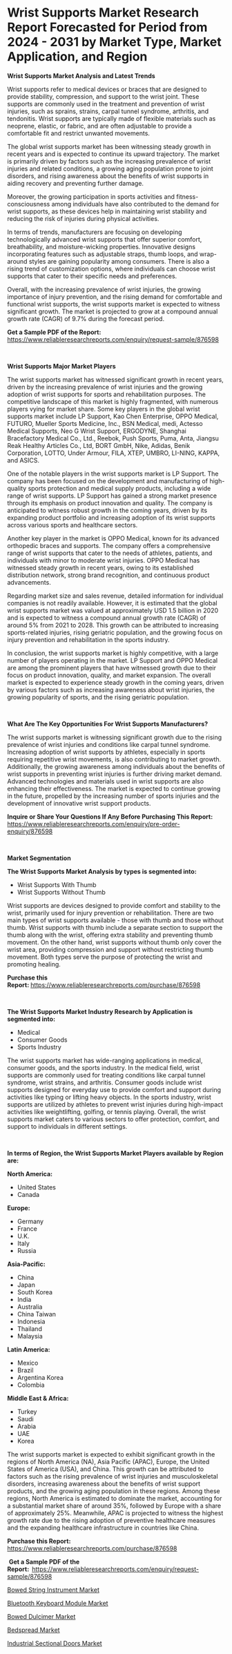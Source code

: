 <p><h1>Wrist Supports Market Research Report Forecasted for Period from 2024 -  2031 by Market Type, Market Application, and Region</h1></p><p><strong>Wrist Supports Market Analysis and Latest Trends</strong></p>
<p><p>Wrist supports refer to medical devices or braces that are designed to provide stability, compression, and support to the wrist joint. These supports are commonly used in the treatment and prevention of wrist injuries, such as sprains, strains, carpal tunnel syndrome, arthritis, and tendonitis. Wrist supports are typically made of flexible materials such as neoprene, elastic, or fabric, and are often adjustable to provide a comfortable fit and restrict unwanted movements.</p><p>The global wrist supports market has been witnessing steady growth in recent years and is expected to continue its upward trajectory. The market is primarily driven by factors such as the increasing prevalence of wrist injuries and related conditions, a growing aging population prone to joint disorders, and rising awareness about the benefits of wrist supports in aiding recovery and preventing further damage.</p><p>Moreover, the growing participation in sports activities and fitness-consciousness among individuals have also contributed to the demand for wrist supports, as these devices help in maintaining wrist stability and reducing the risk of injuries during physical activities.</p><p>In terms of trends, manufacturers are focusing on developing technologically advanced wrist supports that offer superior comfort, breathability, and moisture-wicking properties. Innovative designs incorporating features such as adjustable straps, thumb loops, and wrap-around styles are gaining popularity among consumers. There is also a rising trend of customization options, where individuals can choose wrist supports that cater to their specific needs and preferences.</p><p>Overall, with the increasing prevalence of wrist injuries, the growing importance of injury prevention, and the rising demand for comfortable and functional wrist supports, the wrist supports market is expected to witness significant growth. The market is projected to grow at a compound annual growth rate (CAGR) of 9.7% during the forecast period.</p></p>
<p><strong>Get a Sample PDF of the Report:&nbsp;</strong> <a href="https://www.reliableresearchreports.com/enquiry/request-sample/876598">https://www.reliableresearchreports.com/enquiry/request-sample/876598</a></p>
<p>&nbsp;</p>
<p><strong>Wrist Supports Major Market Players</strong></p>
<p><p>The wrist supports market has witnessed significant growth in recent years, driven by the increasing prevalence of wrist injuries and the growing adoption of wrist supports for sports and rehabilitation purposes. The competitive landscape of this market is highly fragmented, with numerous players vying for market share. Some key players in the global wrist supports market include LP Support, Kao Chen Enterprise, OPPO Medical, FUTURO, Mueller Sports Medicine, Inc., BSN Medical, medi, Actesso Medical Supports, Neo G Wrist Support, ERGODYNE, Shanghai Bracefactory Medical Co., Ltd., Reebok, Push Sports, Puma, Anta, Jiangsu Reak Healthy Articles Co., Ltd, BORT GmbH, Nike, Adidas, Benik Corporation, LOTTO, Under Armour, FILA, XTEP, UMBRO, LI-NING, KAPPA, and ASICS.</p><p>One of the notable players in the wrist supports market is LP Support. The company has been focused on the development and manufacturing of high-quality sports protection and medical supply products, including a wide range of wrist supports. LP Support has gained a strong market presence through its emphasis on product innovation and quality. The company is anticipated to witness robust growth in the coming years, driven by its expanding product portfolio and increasing adoption of its wrist supports across various sports and healthcare sectors.</p><p>Another key player in the market is OPPO Medical, known for its advanced orthopedic braces and supports. The company offers a comprehensive range of wrist supports that cater to the needs of athletes, patients, and individuals with minor to moderate wrist injuries. OPPO Medical has witnessed steady growth in recent years, owing to its established distribution network, strong brand recognition, and continuous product advancements.</p><p>Regarding market size and sales revenue, detailed information for individual companies is not readily available. However, it is estimated that the global wrist supports market was valued at approximately USD 1.5 billion in 2020 and is expected to witness a compound annual growth rate (CAGR) of around 5% from 2021 to 2028. This growth can be attributed to increasing sports-related injuries, rising geriatric population, and the growing focus on injury prevention and rehabilitation in the sports industry.</p><p>In conclusion, the wrist supports market is highly competitive, with a large number of players operating in the market. LP Support and OPPO Medical are among the prominent players that have witnessed growth due to their focus on product innovation, quality, and market expansion. The overall market is expected to experience steady growth in the coming years, driven by various factors such as increasing awareness about wrist injuries, the growing popularity of sports, and the rising geriatric population.</p></p>
<p>&nbsp;</p>
<p><strong>What Are The Key Opportunities For Wrist Supports Manufacturers?</strong></p>
<p><p>The wrist supports market is witnessing significant growth due to the rising prevalence of wrist injuries and conditions like carpal tunnel syndrome. Increasing adoption of wrist supports by athletes, especially in sports requiring repetitive wrist movements, is also contributing to market growth. Additionally, the growing awareness among individuals about the benefits of wrist supports in preventing wrist injuries is further driving market demand. Advanced technologies and materials used in wrist supports are also enhancing their effectiveness. The market is expected to continue growing in the future, propelled by the increasing number of sports injuries and the development of innovative wrist support products.</p></p>
<p><strong>Inquire or Share Your Questions If Any Before Purchasing This Report:</strong> <a href="https://www.reliableresearchreports.com/enquiry/pre-order-enquiry/876598">https://www.reliableresearchreports.com/enquiry/pre-order-enquiry/876598</a></p>
<p>&nbsp;</p>
<p><strong>Market Segmentation</strong></p>
<p><strong>The Wrist Supports Market Analysis by types is segmented into:</strong></p>
<p><ul><li>Wrist Supports With Thumb</li><li>Wrist Supports Without Thumb</li></ul></p>
<p><p>Wrist supports are devices designed to provide comfort and stability to the wrist, primarily used for injury prevention or rehabilitation. There are two main types of wrist supports available - those with thumb and those without thumb. Wrist supports with thumb include a separate section to support the thumb along with the wrist, offering extra stability and preventing thumb movement. On the other hand, wrist supports without thumb only cover the wrist area, providing compression and support without restricting thumb movement. Both types serve the purpose of protecting the wrist and promoting healing.</p></p>
<p><strong>Purchase this Report:&nbsp;</strong><a href="https://www.reliableresearchreports.com/purchase/876598">https://www.reliableresearchreports.com/purchase/876598</a></p>
<p>&nbsp;</p>
<p><strong>The Wrist Supports Market Industry Research by Application is segmented into:</strong></p>
<p><ul><li>Medical</li><li>Consumer Goods</li><li>Sports Industry</li></ul></p>
<p><p>The wrist supports market has wide-ranging applications in medical, consumer goods, and the sports industry. In the medical field, wrist supports are commonly used for treating conditions like carpal tunnel syndrome, wrist strains, and arthritis. Consumer goods include wrist supports designed for everyday use to provide comfort and support during activities like typing or lifting heavy objects. In the sports industry, wrist supports are utilized by athletes to prevent wrist injuries during high-impact activities like weightlifting, golfing, or tennis playing. Overall, the wrist supports market caters to various sectors to offer protection, comfort, and support to individuals in different settings.</p></p>
<p>&nbsp;</p>
<p><strong>In terms of Region, the Wrist Supports Market Players available by Region are:</strong></p>
<p>
    <p> <strong> North America: </strong>
        <ul>
            <li>United States</li>
            <li>Canada</li>
        </ul>
        </p> 
    <p> <strong> Europe: </strong>
        <ul>
            <li>Germany</li>
            <li>France</li>
            <li>U.K.</li>
            <li>Italy</li>
            <li>Russia</li>
        </ul>
        </p> 
    <p> <strong> Asia-Pacific: </strong>
        <ul>
            <li>China</li>
            <li>Japan</li>
            <li>South Korea</li>
            <li>India</li>
            <li>Australia</li>
            <li>China Taiwan</li>
            <li>Indonesia</li>
            <li>Thailand</li>
            <li>Malaysia</li>
        </ul>
        </p> 
    <p> <strong> Latin America: </strong>
        <ul>
            <li>Mexico</li>
            <li>Brazil</li>
            <li>Argentina Korea</li>
            <li>Colombia</li>
        </ul>
        </p> 
    <p> <strong> Middle East & Africa: </strong>
        <ul>
            <li>Turkey</li>
            <li>Saudi</li>
            <li>Arabia</li>
            <li>UAE</li>
            <li>Korea</li>
        </ul>
    </p>
    </p>
<p><p>The wrist supports market is expected to exhibit significant growth in the regions of North America (NA), Asia Pacific (APAC), Europe, the United States of America (USA), and China. This growth can be attributed to factors such as the rising prevalence of wrist injuries and musculoskeletal disorders, increasing awareness about the benefits of wrist support products, and the growing aging population in these regions. Among these regions, North America is estimated to dominate the market, accounting for a substantial market share of around 35%, followed by Europe with a share of approximately 25%. Meanwhile, APAC is projected to witness the highest growth rate due to the rising adoption of preventive healthcare measures and the expanding healthcare infrastructure in countries like China.</p></p>
<p><strong>Purchase this Report: </strong><a href="https://www.reliableresearchreports.com/purchase/876598">https://www.reliableresearchreports.com/purchase/876598</a></p>
<p>&nbsp;<strong>Get a Sample PDF of the Report:&nbsp;&nbsp;</strong><a href="https://www.reliableresearchreports.com/enquiry/request-sample/876598">https://www.reliableresearchreports.com/enquiry/request-sample/876598</a></p>
<p><strong></strong></p>
<p><p><a href="https://medium.com/@v4171497/bowed-string-instrument-market-insights-into-market-cagr-market-trends-and-growth-strategies-cfddad5ba748">Bowed String Instrument Market</a></p><p><a href="https://medium.com/@beverlyfields2012/bluetooth-keyboard-module-market-insight-market-trends-growth-forecasted-from-2024-to-2031-d0e824d11673">Bluetooth Keyboard Module Market</a></p><p><a href="https://medium.com/@v4171497/bowed-dulcimer-market-research-report-its-history-and-forecast-2024-to-2031-85a4b3cb0eaf">Bowed Dulcimer Market</a></p><p><a href="https://medium.com/@v4171497/bedspread-market-insights-into-market-cagr-market-trends-and-growth-strategies-b2647b87be69">Bedspread Market</a></p><p><a href="https://medium.com/@v4171497/industrial-sectional-doors-market-analysis-and-sze-forecasted-for-period-from-2024-to-2031-a75c2d039a9c">Industrial Sectional Doors Market</a></p></p>